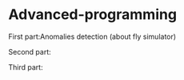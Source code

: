 # Advanced-programming

First part:Anomalies detection (about fly simulator)

Second part: 

Third part:
